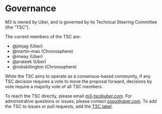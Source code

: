 # Governance

M3 is owned by Uber, and is governed by its Technical Steering Committee (the
"TSC").

The current members of the TSC are:

- @jimjag (Uber)
- @martin-mao (Chronosphere)
- @mway (Uber)
- @prateek (Uber)
- @robskillington (Chronosphere)

While the TSC aims to operate as a consensus-based community, if any TSC
decision requires a vote to move the proposal forward, decisions by vote require
a majority vote of all TSC members.

To reach the TSC directly, please email m3-tsc@uber.com. For administrative
questions or issues, please contact ospo@uber.com. To add the TSC to issues or
pull requests, add the [TSC label](https://github.com/m3db/m3/labels/TSC).
